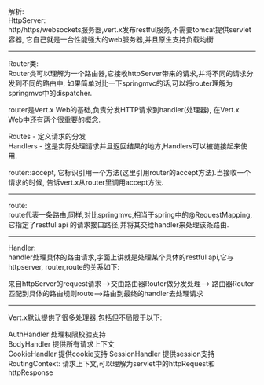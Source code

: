 解析:     
HttpServer:  
http/https/websockets服务器,vert.x发布restful服务,不需要tomcat提供servlet容器,
它自己就是一台性能强大的web服务器,并且原生支持负载均衡

---

Router类:    
Router类可以理解为一个路由器,它接收httpServer带来的请求,并将不同的请求分发到不同的路由中,
如果简单对比一下springmvc的话,可以将router理解为springmvc中的dispatcher.

router是Vert.x Web的基础,负责分发HTTP请求到handler(处理器),
在Vert.x Web中还有两个很重要的概念.

Routes - 定义请求的分发     
Handlers - 这是实际处理请求并且返回结果的地方,Handlers可以被链接起来使用.

router::accept, 它标识引用一个方法(这里引用router的accept方法).当接收一个请求的时候,
告诉vert.x从router里调用accept方法.
    
    
---

route:   
route代表一条路由,同样,对比springmvc,相当于spring中的@RequestMapping,它指定了restful api
的请求接口路径,并将其交给handler来处理该条路由.        

---

Handler:    
handler处理具体的路由请求,字面上讲就是处理某个具体的restful api,它与httpserver,
router,route的关系如下:

来自httpServer的request请求-->交由路由器Router做分发处理-->
路由器Router匹配到具体的路由规则route-->路由到最终的handler去处理请求

---

Vert.x默认提供了很多处理器,包括但不局限于以下:     

AuthHandler 处理权限校验支持     
BodyHandler 提供所有请求上下文    
CookieHandler 提供cookie支持
SessionHandler 提供session支持
RoutingContext: 请求上下文,可以理解为servlet中的httpRequest和httpResponse
